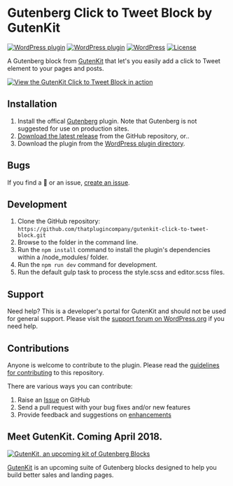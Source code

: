 # Gutenberg Click to Tweet Block by GutenKit

[![WordPress plugin](https://img.shields.io/wordpress/plugin/dt/click-to-tweet-block-gutenberg.svg?style=flat)](https://wordpress.org/plugins/click-to-tweet-block-gutenberg/) [![WordPress plugin](https://img.shields.io/wordpress/plugin/v/click-to-tweet-block-gutenberg.svg?style=flat)](https://wordpress.org/plugins/click-to-tweet-block-gutenberg/) [![WordPress](https://img.shields.io/wordpress/v/click-to-tweet-block-gutenberg.svg?style=flat)]() [![License](https://img.shields.io/badge/license-GPL--3.0%2B-red.svg)](https://github.com/thatplugincompany/gutenkit-click-to-tweet-block/blob/master/license.txt)

A Gutenberg block from [GutenKit](https://gutenkit.com?utm_medium=gutenkit-click-to-tweet-github&utm_source=readme&utm_campaign=readme&utm_content=gutenkit) that let's you easily add a click to Tweet element to your pages and posts.

[![View the GutenKit Click to Tweet Block in action](https://user-images.githubusercontent.com/1813435/34620251-cfe7a21c-f212-11e7-978d-3bb90f0413eb.gif)](https://gutenkit.com)

## Installation ##

1. Install the offical [Gutenberg](https://wordpress.org/plugins/gutenberg/) plugin. Note that Gutenberg is not suggested for use on production sites.
2. [Download the latest release](https://github.com/thatplugincompany/gutenkit-click-to-tweet-block/releases) from the GitHub repository, or..
3. Download the plugin from the [WordPress plugin directory](https://wordpress.org/plugins/click-to-tweet-block-gutenberg/).

## Bugs ##
If you find a 🐞 or an issue, [create an issue](https://github.com/thatplugincompany/gutenkit-click-to-tweet-block/issues?state=open).

## Development ##
1. Clone the GitHub repository: `https://github.com/thatplugincompany/gutenkit-click-to-tweet-block.git`
2. Browse to the folder in the command line.
3. Run the `npm install` command to install the plugin's dependencies within a /node_modules/ folder.
4. Run the `npm run dev` command for development.
5. Run the default gulp task to process the style.scss and editor.scss files.

## Support ##
Need help? This is a developer's portal for GutenKit and should not be used for general support. Please visit the [support forum on WordPress.org](https://wordpress.org/support/plugin/click-to-tweet-block-gutenberg) if you need help.

## Contributions ##
Anyone is welcome to contribute to the plugin. Please read the [guidelines for contributing](https://github.com/thatplugincompany/gutenkit-click-to-tweet-block/blob/master/CONTRIBUTING.md) to this repository.

There are various ways you can contribute:

1. Raise an [Issue](https://github.com/thatplugincompany/gutenkit-click-to-tweet-block/issues) on GitHub
2. Send a pull request with your bug fixes and/or new features
3. Provide feedback and suggestions on [enhancements](https://github.com/thatplugincompany/gutenkit-click-to-tweet-block/issues?direction=desc&labels=Enhancement&page=1&sort=created&state=open)

## Meet GutenKit. Coming April 2018. ##

[![GutenKit, an upcoming kit of Gutenberg Blocks](https://user-images.githubusercontent.com/1813435/34618784-e4c1a782-f20d-11e7-803f-4a9bb10e2d52.jpg)](https://gutenkit.com)

[GutenKit](https://gutenkit.com?utm_medium=gutenkit-click-to-tweet-github&utm_source=readme&utm_campaign=readme&utm_content=meeet-gutenkit) is an upcoming suite of Gutenberg blocks designed to help you build better sales and landing pages.
